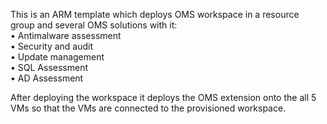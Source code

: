 This is an ARM template which deploys OMS workspace in a resource group and several OMS solutions with it:  
•	Antimalware assessment  
•	Security and audit  
•	Update management   
•	SQL Assessment   
•	AD Assessment   

After deploying the workspace it deploys the OMS extension onto the all 5 VMs so that the VMs are connected to the provisioned workspace. 
